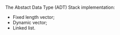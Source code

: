 The Abstact Data Type (ADT) Stack implementation:

* Fixed length vector;
* Dynamic vector;
* Linked list.
